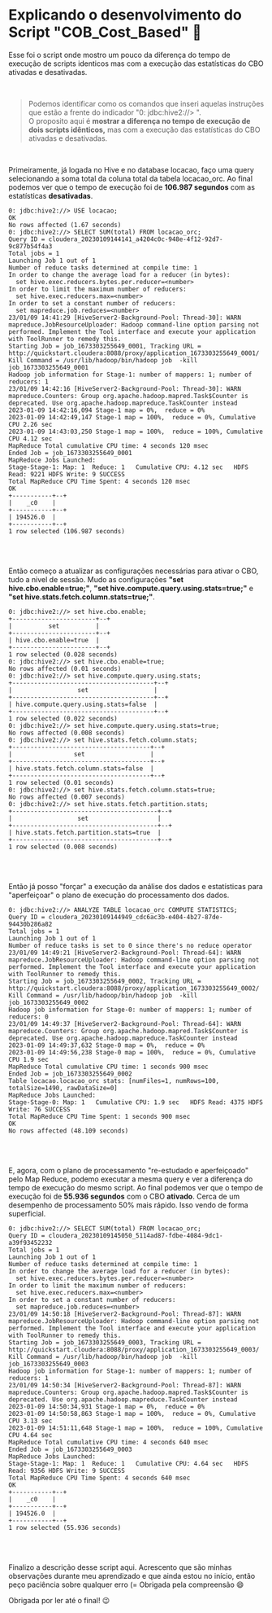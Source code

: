 # Explicando o desenvolvimento do Script "COB_Cost_Based" :pencil:

Esse foi o script onde mostro um pouco da diferença do tempo de execução de scripts identicos mas com a execução das estatísticas do CBO ativadas e desativadas.

<br>

> Podemos identificar como os comandos que inseri aquelas instruções que estão a frente do indicador "0: jdbc:hive2://> ".
> <br>
> O proposito aqui é **mostrar a diferença no tempo de execução de dois scripts idênticos,** mas com a execução das estatísticas do CBO ativadas e desativadas.

<br>

Primeiramente, já logada no Hive e no database locacao, faço uma query selecionando a soma total da coluna total da tabela locacao_orc. 
Ao final podemos ver que o tempo de execução foi de **106.987 segundos** com as estatísticas **desativadas**.

```
0: jdbc:hive2://> USE locacao;
OK
No rows affected (1.67 seconds)
0: jdbc:hive2://> SELECT SUM(total) FROM locacao_orc;
Query ID = cloudera_20230109144141_a4204c0c-948e-4f12-92d7-9c877b54f4a3
Total jobs = 1
Launching Job 1 out of 1
Number of reduce tasks determined at compile time: 1
In order to change the average load for a reducer (in bytes):
  set hive.exec.reducers.bytes.per.reducer=<number>
In order to limit the maximum number of reducers:
  set hive.exec.reducers.max=<number>
In order to set a constant number of reducers:
  set mapreduce.job.reduces=<number>
23/01/09 14:41:29 [HiveServer2-Background-Pool: Thread-30]: WARN mapreduce.JobResourceUploader: Hadoop command-line option parsing not performed. Implement the Tool interface and execute your application with ToolRunner to remedy this.
Starting Job = job_1673303255649_0001, Tracking URL = http://quickstart.cloudera:8088/proxy/application_1673303255649_0001/
Kill Command = /usr/lib/hadoop/bin/hadoop job  -kill job_1673303255649_0001
Hadoop job information for Stage-1: number of mappers: 1; number of reducers: 1 
23/01/09 14:42:16 [HiveServer2-Background-Pool: Thread-30]: WARN mapreduce.Counters: Group org.apache.hadoop.mapred.Task$Counter is deprecated. Use org.apache.hadoop.mapreduce.TaskCounter instead
2023-01-09 14:42:16,094 Stage-1 map = 0%,  reduce = 0%
2023-01-09 14:42:49,147 Stage-1 map = 100%,  reduce = 0%, Cumulative CPU 2.26 sec
2023-01-09 14:43:03,250 Stage-1 map = 100%,  reduce = 100%, Cumulative CPU 4.12 sec
MapReduce Total cumulative CPU time: 4 seconds 120 msec
Ended Job = job_1673303255649_0001
MapReduce Jobs Launched: 
Stage-Stage-1: Map: 1  Reduce: 1   Cumulative CPU: 4.12 sec   HDFS Read: 9221 HDFS Write: 9 SUCCESS
Total MapReduce CPU Time Spent: 4 seconds 120 msec
OK
+-----------+--+
|    _c0    |
+-----------+--+
| 194526.0  |
+-----------+--+
1 row selected (106.987 seconds)
```

<br>
<br>

Então começo a atualizar as configurações necessárias para ativar o CBO, tudo a nivel de sessão. Mudo as configurações **"set hive.cbo.enable=true;"**, **"set hive.compute.query.using.stats=true;"** e **"set hive.stats.fetch.column.stats=true;"**. 

```
0: jdbc:hive2://> set hive.cbo.enable;
+-----------------------+--+
|          set          |
+-----------------------+--+
| hive.cbo.enable=true  |
+-----------------------+--+
1 row selected (0.028 seconds)
0: jdbc:hive2://> set hive.cbo.enable=true;
No rows affected (0.01 seconds)
0: jdbc:hive2://> set hive.compute.query.using.stats;
+---------------------------------------+--+
|                  set                  |
+---------------------------------------+--+
| hive.compute.query.using.stats=false  |
+---------------------------------------+--+
1 row selected (0.022 seconds)
0: jdbc:hive2://> set hive.compute.query.using.stats=true;
No rows affected (0.008 seconds)
0: jdbc:hive2://> set hive.stats.fetch.column.stats;
+--------------------------------------+--+
|                 set                  |
+--------------------------------------+--+
| hive.stats.fetch.column.stats=false  |
+--------------------------------------+--+
1 row selected (0.01 seconds)
0: jdbc:hive2://> set hive.stats.fetch.column.stats=true;
No rows affected (0.007 seconds)
0: jdbc:hive2://> set hive.stats.fetch.partition.stats;
+----------------------------------------+--+
|                  set                   |
+----------------------------------------+--+
| hive.stats.fetch.partition.stats=true  |
+----------------------------------------+--+
1 row selected (0.008 seconds)
```

<br>
<br>

Então já posso "forçar" a execução da análise dos dados e estatísticas para "aperfeiçoar" o plano de execução do processamento dos dados.

```
0: jdbc:hive2://> ANALYZE TABLE locacao_orc COMPUTE STATISTICS;
Query ID = cloudera_20230109144949_cdc6ac3b-e404-4b27-87de-94430b286a82
Total jobs = 1
Launching Job 1 out of 1
Number of reduce tasks is set to 0 since there's no reduce operator
23/01/09 14:49:21 [HiveServer2-Background-Pool: Thread-64]: WARN mapreduce.JobResourceUploader: Hadoop command-line option parsing not performed. Implement the Tool interface and execute your application with ToolRunner to remedy this.
Starting Job = job_1673303255649_0002, Tracking URL = http://quickstart.cloudera:8088/proxy/application_1673303255649_0002/
Kill Command = /usr/lib/hadoop/bin/hadoop job  -kill job_1673303255649_0002
Hadoop job information for Stage-0: number of mappers: 1; number of reducers: 0
23/01/09 14:49:37 [HiveServer2-Background-Pool: Thread-64]: WARN mapreduce.Counters: Group org.apache.hadoop.mapred.Task$Counter is deprecated. Use org.apache.hadoop.mapreduce.TaskCounter instead
2023-01-09 14:49:37,632 Stage-0 map = 0%,  reduce = 0%
2023-01-09 14:49:56,238 Stage-0 map = 100%,  reduce = 0%, Cumulative CPU 1.9 sec
MapReduce Total cumulative CPU time: 1 seconds 900 msec
Ended Job = job_1673303255649_0002
Table locacao.locacao_orc stats: [numFiles=1, numRows=100, totalSize=1490, rawDataSize=0]
MapReduce Jobs Launched: 
Stage-Stage-0: Map: 1   Cumulative CPU: 1.9 sec   HDFS Read: 4375 HDFS Write: 76 SUCCESS
Total MapReduce CPU Time Spent: 1 seconds 900 msec
OK
No rows affected (48.109 seconds)
```

<br>
<br>

E, agora, com o plano de processamento "re-estudado e aperfeiçoado" pelo Map Reduce, podemo executar a mesma query e ver a diferença do tempo de execução do mesmo script.
Ao final podemos ver que o tempo de execução foi de **55.936 segundos** com o CBO **ativado**. Cerca de um desempenho de processamento 50% mais rápido. Isso vendo de forma superficial.

```
0: jdbc:hive2://> SELECT SUM(total) FROM locacao_orc;
Query ID = cloudera_20230109145050_5114ad87-fdbe-4084-9dc1-a39f93452232
Total jobs = 1
Launching Job 1 out of 1
Number of reduce tasks determined at compile time: 1
In order to change the average load for a reducer (in bytes):
  set hive.exec.reducers.bytes.per.reducer=<number>
In order to limit the maximum number of reducers:
  set hive.exec.reducers.max=<number>
In order to set a constant number of reducers:
  set mapreduce.job.reduces=<number>
23/01/09 14:50:18 [HiveServer2-Background-Pool: Thread-87]: WARN mapreduce.JobResourceUploader: Hadoop command-line option parsing not performed. Implement the Tool interface and execute your application with ToolRunner to remedy this.
Starting Job = job_1673303255649_0003, Tracking URL = http://quickstart.cloudera:8088/proxy/application_1673303255649_0003/
Kill Command = /usr/lib/hadoop/bin/hadoop job  -kill job_1673303255649_0003
Hadoop job information for Stage-1: number of mappers: 1; number of reducers: 1
23/01/09 14:50:34 [HiveServer2-Background-Pool: Thread-87]: WARN mapreduce.Counters: Group org.apache.hadoop.mapred.Task$Counter is deprecated. Use org.apache.hadoop.mapreduce.TaskCounter instead
2023-01-09 14:50:34,931 Stage-1 map = 0%,  reduce = 0%
2023-01-09 14:50:58,863 Stage-1 map = 100%,  reduce = 0%, Cumulative CPU 3.13 sec
2023-01-09 14:51:11,648 Stage-1 map = 100%,  reduce = 100%, Cumulative CPU 4.64 sec
MapReduce Total cumulative CPU time: 4 seconds 640 msec
Ended Job = job_1673303255649_0003
MapReduce Jobs Launched: 
Stage-Stage-1: Map: 1  Reduce: 1   Cumulative CPU: 4.64 sec   HDFS Read: 9356 HDFS Write: 9 SUCCESS
Total MapReduce CPU Time Spent: 4 seconds 640 msec
OK
+-----------+--+
|    _c0    |
+-----------+--+
| 194526.0  |
+-----------+--+
1 row selected (55.936 seconds)
```


<br>
<br>

Finalizo a descrição desse script aqui. Acrescento que são minhas observações durante meu aprendizado e que ainda estou no início, então peço paciência sobre qualquer erro (= Obrigada pela compreensão :smile:

Obrigada por ler até o final! :wink:




